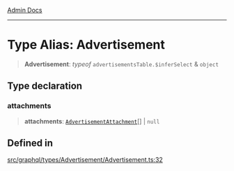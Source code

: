 [Admin Docs](/)

***

# Type Alias: Advertisement

> **Advertisement**: *typeof* `advertisementsTable.$inferSelect` & `object`

## Type declaration

### attachments

> **attachments**: [`AdvertisementAttachment`](../../../AdvertisementAttachment/AdvertisementAttachment/type-aliases/AdvertisementAttachment.md)[] \| `null`

## Defined in

[src/graphql/types/Advertisement/Advertisement.ts:32](https://github.com/NishantSinghhhhh/talawa-api/blob/05ae6a4794762096d917a90a3af0db22b7c47392/src/graphql/types/Advertisement/Advertisement.ts#L32)
